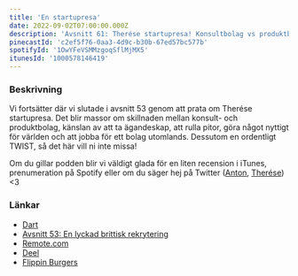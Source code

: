 ```yaml
---
title: 'En startupresa'
date: 2022-09-02T07:00:00.000Z
description: 'Avsnitt 61: Therése startupresa! Konsultbolag vs produktbolag! Ägandeskap, att rulla pitor, jobba för ett bolag utomlands och en TWIST!'
pinecastId: 'c2ef5f76-0aa3-4d9c-b30b-67ed57bc577b'
spotifyId: '1OwYFeVSMMzgoqSflMjMX5'
itunesId: '1000578146419'
---
```


### Beskrivning

Vi fortsätter där vi slutade i avsnitt 53 genom att prata om Therése startupresa. Det blir massor om skillnaden mellan konsult- och produktbolag, känslan av att ta ägandeskap, att rulla pitor, göra något nyttigt för världen och att jobba för ett bolag utomlands. Dessutom en ordentligt TWIST, så det här vill ni inte missa!

Om du gillar podden blir vi väldigt glada för en liten recension i iTunes, prenumeration på Spotify eller om du säger hej på Twitter ([Anton](https://twitter.com/Awnton), [Therése](https://twitter.com/tkomstadius)) &lt;3

### Länkar

- [Dart](https://dart.dev)
- [Avsnitt 53: En lyckad brittisk rekrytering](https://asdf.pizza/53-en-lyckad-brittisk-rekrytering/)
- [Remote.com](https://remote.com)
- [Deel](https://www.deel.com)
- [Flippin Burgers](https://flippinburgers.se)
